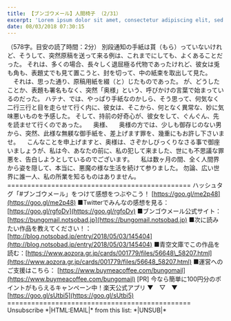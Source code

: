 ```yaml
---
title: 【ブンゴウメール】人間椅子 （2/31）
excerpt: 'Lorem ipsum dolor sit amet, consectetur adipiscing elit, sed do eiusmod tempor incididunt ut labore et dolore magna aliqua. Praesent elementum facilisis leo vel fringilla est ullamcorper eget. At imperdiet dui accumsan sit amet nulla facilisi morbi tempus.'
date: 08/03/2018 07:30:15
---
```


（578字。目安の読了時間：2分） 別段通知の手紙は貰（もら）っていないけれど、そうして、突然原稿を送って来る例は、これまでにしても、よくあることだった。 それは、多くの場合、長々しく退屈極る代物であったけれど、彼女は兎も角も、表題丈でも見て置こうと、封を切って、中の紙束を取出して見た。 　それは、思った通り、原稿用紙を綴（と）じたものであった。 が、どうしたことか、表題も署名もなく、突然「奥様」という、呼びかけの言葉で始まっているのだった。 ハテナ、では、やっぱり手紙なのかしら、そう思って、何気なく二行三行と目を走らせて行く内に、彼女は、そこから、何となく異常な、妙に気味悪いものを予感した。 そして、持前の好奇心が、彼女をして、ぐんぐん、先を読ませて行くのであった。 　奥様、 　奥様の方では、少しも御存じのない男から、突然、此様な無躾な御手紙を、差上げます罪を、幾重にもお許し下さいませ。 　こんなことを申上げますと、奥様は、さぞかしびっくりなさる事で御座いましょうが、私は今、あなたの前に、私の犯して来ました、世にも不思議な罪悪を、告白しようとしているのでございます。 　私は数ヶ月の間、全く人間界から姿を隠して、本当に、悪魔の様な生活を続けて参りました。 勿論、広い世界に誰一人、私の所業を知るものはありません。 ============================================== ハッシュタグ「#ブンゴウメール」をつけて感想をつぶやこう！ [https://goo.gl/me2p48](https://goo.gl/me2p48) ■Twitterでみんなの感想を見る：[https://goo.gl/rgfoDv](https://goo.gl/rgfoDv) ■ブンゴウメール公式サイト：[https://bungomail.notsobad.jp](https://bungomail.notsobad.jp) ■次に読みたい作品を教えてください！：[http://blog.notsobad.jp/entry/2018/05/03/145404](http://blog.notsobad.jp/entry/2018/05/03/145404) ■青空文庫でこの作品を読む：[https://www.aozora.gr.jp/cards/001779/files/56648\_58207.html](https://www.aozora.gr.jp/cards/001779/files/56648_58207.html) ■運営へのご支援はこちら： [https://www.buymeacoffee.com/bungomail](https://www.buymeacoffee.com/bungomail) \[PR\] 今なら簡単に100円分のポイントがもらえるキャンペーン中！楽天公式アプリ ▼　▽　▼ [https://goo.gl/sUtbi5](https://goo.gl/sUtbi5) ============================================== Unsubscribe \*|HTML:EMAIL|\* from this list: \*|UNSUB|\*